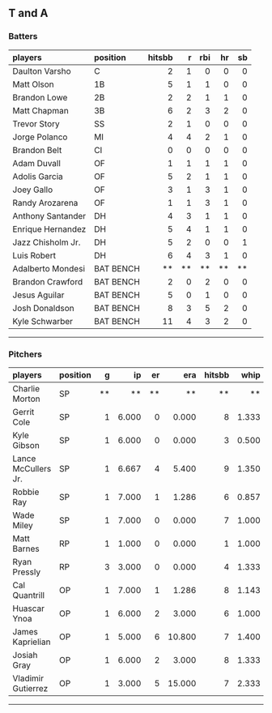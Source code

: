 ## T and A

### Batters

 
|players           |position  | hitsbb|  r| rbi| hr| sb| 
|:-----------------|:---------|------:|--:|---:|--:|--:| 
|Daulton Varsho    |C         |      2|  1|   0|  0|  0| 
|Matt Olson        |1B        |      5|  1|   1|  0|  0| 
|Brandon Lowe      |2B        |      2|  2|   1|  1|  0| 
|Matt Chapman      |3B        |      6|  2|   3|  2|  0| 
|Trevor Story      |SS        |      2|  1|   0|  0|  0| 
|Jorge Polanco     |MI        |      4|  4|   2|  1|  0| 
|Brandon Belt      |CI        |      0|  0|   0|  0|  0| 
|Adam Duvall       |OF        |      1|  1|   1|  1|  0| 
|Adolis Garcia     |OF        |      5|  2|   1|  1|  0| 
|Joey Gallo        |OF        |      3|  1|   3|  1|  0| 
|Randy Arozarena   |OF        |      1|  1|   3|  1|  0| 
|Anthony Santander |DH        |      4|  3|   1|  1|  0| 
|Enrique Hernandez |DH        |      5|  4|   1|  1|  0| 
|Jazz Chisholm Jr. |DH        |      5|  2|   0|  0|  1| 
|Luis Robert       |DH        |      6|  4|   3|  1|  0| 
|Adalberto Mondesi |BAT BENCH |     **| **|  **| **| **| 
|Brandon Crawford  |BAT BENCH |      2|  0|   2|  0|  0| 
|Jesus Aguilar     |BAT BENCH |      5|  0|   1|  0|  0| 
|Josh Donaldson    |BAT BENCH |      8|  3|   5|  2|  0| 
|Kyle Schwarber    |BAT BENCH |     11|  4|   3|  2|  0| 


* * *

### Pitchers

 
|players             |position |  g|    ip| er|    era| hitsbb|  whip| so|  w| sv| 
|:-------------------|:--------|--:|-----:|--:|------:|------:|-----:|--:|--:|--:| 
|Charlie Morton      |SP       | **|    **| **|     **|     **|    **| **| **| **| 
|Gerrit Cole         |SP       |  1| 6.000|  0|  0.000|      8| 1.333|  9|  1|  0| 
|Kyle Gibson         |SP       |  1| 6.000|  0|  0.000|      3| 0.500|  3|  1|  0| 
|Lance McCullers Jr. |SP       |  1| 6.667|  4|  5.400|      9| 1.350|  7|  0|  0| 
|Robbie Ray          |SP       |  1| 7.000|  1|  1.286|      6| 0.857| 14|  0|  0| 
|Wade Miley          |SP       |  1| 7.000|  0|  0.000|      7| 1.000|  5|  1|  0| 
|Matt Barnes         |RP       |  1| 1.000|  0|  0.000|      1| 1.000|  2|  0|  0| 
|Ryan Pressly        |RP       |  3| 3.000|  0|  0.000|      4| 1.333|  4|  0|  2| 
|Cal Quantrill       |OP       |  1| 7.000|  1|  1.286|      8| 1.143|  6|  0|  0| 
|Huascar Ynoa        |OP       |  1| 6.000|  2|  3.000|      6| 1.000|  3|  0|  0| 
|James Kaprielian    |OP       |  1| 5.000|  6| 10.800|      7| 1.400|  8|  0|  0| 
|Josiah Gray         |OP       |  1| 6.000|  2|  3.000|      8| 1.333|  7|  0|  0| 
|Vladimir Gutierrez  |OP       |  1| 3.000|  5| 15.000|      7| 2.333|  2|  0|  0| 


* * *


